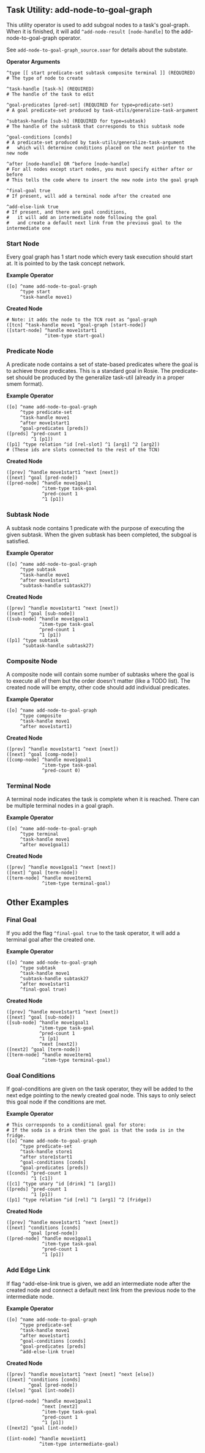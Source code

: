 ## **Task Utility: add-node-to-goal-graph**

This utility operator is used to add subgoal nodes to a task's goal-graph. 
When it is finished, it will add `^add-node-result [node-handle]` to the 
add-node-to-goal-graph operator. 

See `add-node-to-goal-graph_source.soar` for details about the substate. 

**Operator Arguments** <br>
```
^type [[ start predicate-set subtask composite terminal ]] (REQUIRED)
# The type of node to create

^task-handle [task-h] (REQUIRED)
# The handle of the task to edit

^goal-predicates [pred-set] (REQUIRED for type=predicate-set)
# A goal predicate-set produced by task-utils/generalize-task-argument

^subtask-handle [sub-h] (REQUIRED for type=subtask)
# The handle of the subtask that corresponds to this subtask node

^goal-conditions [conds] 
# A predicate-set produced by task-utils/generalize-task-argument
#   which will determine conditions placed on the next pointer to the new node

^after [node-handle] OR ^before [node-handle]
# For all nodes except start nodes, you must specify either after or before
# This tells the code where to insert the new node into the goal graph

^final-goal true
# If present, will add a terminal node after the created one

^add-else-link true
# If present, and there are goal conditions, 
#   it will add an intermediate node following the goal
#   and create a default next link from the previous goal to the intermediate one
```

### Start Node

Every goal graph has 1 start node which every task execution should start at. 
It is pointed to by the task concept network. 

**Example Operator**
```
([o] ^name add-node-to-goal-graph
     ^type start
     ^task-handle move1)
```

**Created Node**

```
# Note: it adds the node to the TCN root as ^goal-graph
([tcn] ^task-handle move1 ^goal-graph [start-node])
([start-node] ^handle move1start1 
              ^item-type start-goal)
```


### Predicate Node

A predicate node contains a set of state-based predicates where the goal 
is to achieve those predicates. This is a standard goal in Rosie. 
The predicate-set should be produced by the generalize task-util 
(already in a proper smem format). 

**Example Operator**
```
([o] ^name add-node-to-goal-graph
     ^type predicate-set
     ^task-handle move1
     ^after move1start1
     ^goal-predicates [preds])
([preds] ^pred-count 1
         ^1 [p1])
([p1] ^type relation ^id [rel-slot] ^1 [arg1] ^2 [arg2])
# (These ids are slots connected to the rest of the TCN)
```

**Created Node**

```
([prev] ^handle move1start1 ^next [next])
([next] ^goal [pred-node])
([pred-node] ^handle move1goal1
             ^item-type task-goal
             ^pred-count 1
             ^1 [p1])
```

### Subtask Node

A subtask node contains 1 predicate with the purpose of executing the given subtask. 
When the given subtask has been completed, the subgoal is satisfied. 

**Example Operator**
```
([o] ^name add-node-to-goal-graph
     ^type subtask
     ^task-handle move1
     ^after move1start1
     ^subtask-handle subtask27)
```

**Created Node**
```
([prev] ^handle move1start1 ^next [next])
([next] ^goal [sub-node])
([sub-node] ^handle move1goal1
            ^item-type task-goal
            ^pred-count 1
            ^1 [p1])
([p1] ^type subtask
      ^subtask-handle subtask27)
```

### Composite Node

A composite node will contain some number of subtasks where the goal is 
to execute all of them but the order doesn't matter (like a TODO list). 
The created node will be empty, other code should add individual predicates. 

**Example Operator**
```
([o] ^name add-node-to-goal-graph
     ^type composite
     ^task-handle move1
     ^after move1start1)
```

**Created Node**
```
([prev] ^handle move1start1 ^next [next])
([next] ^goal [comp-node])
([comp-node] ^handle move1goal1
             ^item-type task-goal
             ^pred-count 0)
```

### Terminal Node

A terminal node indicates the task is complete when it is reached. 
There can be multiple terminal nodes in a goal graph. 

**Example Operator**
```
([o] ^name add-node-to-goal-graph
     ^type terminal
     ^task-handle move1
     ^after move1goal1)
```

**Created Node**
```
([prev] ^handle move1goal1 ^next [next])
([next] ^goal [term-node])
([term-node] ^handle move1term1
             ^item-type terminal-goal)
```

## Other Examples

### Final Goal

If you add the flag `^final-goal true` to the task operator, it will add 
a terminal goal after the created one. 

**Example Operator**
```
([o] ^name add-node-to-goal-graph
     ^type subtask
     ^task-handle move1
     ^subtask-handle subtask27
     ^after move1start1
     ^final-goal true)
```

**Created Node**
```
([prev] ^handle move1start1 ^next [next])
([next] ^goal [sub-node])
([sub-node] ^handle move1goal1
            ^item-type task-goal
            ^pred-count 1
            ^1 [p1]
            ^next [next2])
([next2] ^goal [term-node])
([term-node] ^handle move1term1
             ^item-type terminal-goal)
```

### Goal Conditions

If goal-conditions are given on the task operator, 
they will be added to the next edge pointing to the newly created goal node. 
This says to only select this goal node if the conditions are met. 

**Example Operator**
```
# This corresponds to a conditional goal for store: 
# If the soda is a drink then the goal is that the soda is in the fridge.
([o] ^name add-node-to-goal-graph
     ^type predicate-set
     ^task-handle store1
     ^after store1start1
     ^goal-conditions [conds]
     ^goal-predicates [preds])
([conds] ^pred-count 1
         ^1 [c1])
([c1] ^type unary ^id [drink] ^1 [arg1])
([preds] ^pred-count 1
         ^1 [p1])
([p1] ^type relation ^id [rel] ^1 [arg1] ^2 [fridge])
```

**Created Node**
```
([prev] ^handle move1start1 ^next [next])
([next] ^conditions [conds]
        ^goal [pred-node])
([pred-node] ^handle move1goal1
             ^item-type task-goal
             ^pred-count 1
             ^1 [p1])
```

### Add Edge Link

If flag ^add-else-link true is given, we add an intermediate node after the created node
and connect a default next link from the previous node to the intermediate node.

**Example Operator**
```
([o] ^name add-node-to-goal-graph
     ^type predicate-set
     ^task-handle move1
     ^after move1start1
     ^goal-conditions [conds]
     ^goal-predicates [preds]
     ^add-else-link true)
```

**Created Node**

```
([prev] ^handle move1start1 ^next [next] ^next [else])
([next] ^conditions [conds]
        ^goal [pred-node])
([else] ^goal [int-node])

([pred-node] ^handle move1goal1
             ^next [next2]
             ^item-type task-goal
             ^pred-count 1
             ^1 [p1])
([next2] ^goal [int-node])

([int-node] ^handle move1int1
            ^item-type intermediate-goal)
```
